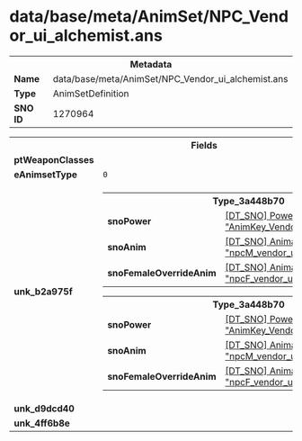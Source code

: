 <h1>data/base/meta/AnimSet/NPC_Vendor_ui_alchemist.ans</h1><table><tr><th colspan="100%">Metadata</th></tr><tr><td><b>Name</b></td><td>data/base/meta/AnimSet/NPC_Vendor_ui_alchemist.ans</td></tr><tr><td><b>Type</b></td><td>AnimSetDefinition</td></tr><tr><td><b>SNO ID</b></td><td>1270964</td></tr></table>

<table><tr><th colspan="100%">Fields</th></tr><tr><td><b>ptWeaponClasses</b></td><td></td></tr><tr><td><b>eAnimsetType</b></td><td><code>0</code></td></tr><tr><td><b>unk_b2a975f</b></td><td><table><tr><th colspan="100%">Type_3a448b70</th></tr><tr><td><b>snoPower</b></td><td><a href="..\Power\AnimKey_Vendor_UI_Idle.pow">[DT_SNO] Power: "AnimKey_Vendor_UI_Idle"</a></td></tr><tr><td><b>snoAnim</b></td><td><a href="..\Anim\npcM_vendor_ui_idle_alchemist.ani">[DT_SNO] Animation: "npcM_vendor_ui_idle_alchemist"</a></td></tr><tr><td><b>snoFemaleOverrideAnim</b></td><td><a href="..\Anim\npcF_vendor_ui_idle_alchemist.ani">[DT_SNO] Animation: "npcF_vendor_ui_idle_alchemist"</a></td></tr></table>


<table><tr><th colspan="100%">Type_3a448b70</th></tr><tr><td><b>snoPower</b></td><td><a href="..\Power\AnimKey_Vendor_UI_Intro.pow">[DT_SNO] Power: "AnimKey_Vendor_UI_Intro"</a></td></tr><tr><td><b>snoAnim</b></td><td><a href="..\Anim\npcM_vendor_ui_idle_alchemist_intro.ani">[DT_SNO] Animation: "npcM_vendor_ui_idle_alchemist_intro"</a></td></tr><tr><td><b>snoFemaleOverrideAnim</b></td><td><a href="..\Anim\npcF_vendor_ui_idle_alchemist_intro.ani">[DT_SNO] Animation: "npcF_vendor_ui_idle_alchemist_intro"</a></td></tr></table>


</td></tr><tr><td><b>unk_d9dcd40</b></td><td></td></tr><tr><td><b>unk_4ff6b8e</b></td><td></td></tr></table>

